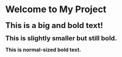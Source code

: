 # Welcome to My Project

<span style="font-size: 24px;">**This is a big and bold text!**</span>

<span style="font-size: 20px;">**This is slightly smaller but still bold.**</span>

<span style="font-size: 16px;">**This is normal-sized bold text.**</span>
